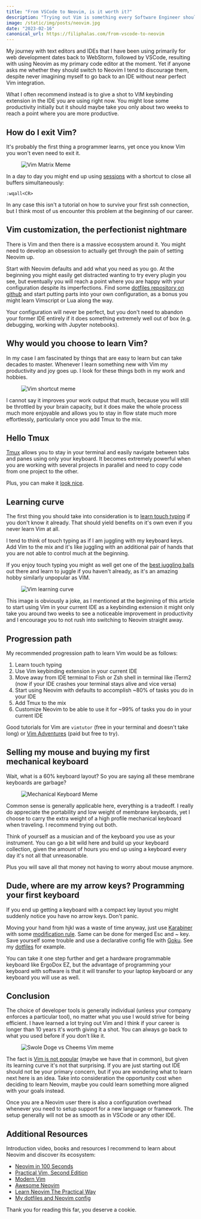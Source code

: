 ```yaml
---
title: "From VSCode to Neovim, is it worth it?"
description: "Trying out Vim is something every Software Engineer should do at some point, however when it comes to replacing your VSCode or your favorite IDE it is not that simple."
image: /static/img/posts/neovim.jpg
date: "2023-02-16"
canonical_url: https://filiphalas.com/from-vscode-to-neovim
---
```


My journey with text editors and IDEs that I have been using primarily for web development dates back to WebStorm, followed by VSCode, resulting with using Neovim as my primary code editor at the moment. Yet if anyone asks me whether they should switch to Neovim I tend to discourage them, despite never imagining myself to go back to an IDE without near perfect Vim integration.

What I often recommend instead is to give a shot to VIM keybinding extension in the IDE you are using right now. You might lose some productivity initially but it should maybe take you only about two weeks to reach a point where you are more productive.

## How do I exit Vim?

It's probably the first thing a programmer learns, yet once you know Vim you won't even need to exit it.

<figure>
  <img src="/static/img/posts/vim-neo.jpg" alt="Vim Matrix Meme">
</figure>

In a day to day you might end up using [sessions](https://github.com/tpope/vim-obsession) with a shortcut to close all buffers simultaneously:

```vim
:wqall<CR>
```

In any case this isn't a tutorial on how to survive your first ssh connection, but I think most of us encounter this problem at the beginning of our career.

## Vim customization, the perfectionist nightmare

There is Vim and then there is a massive ecosystem around it. You might need to develop an obsession to actually get through the pain of setting Neovim up.

Start with Neovim defaults and add what you need as you go. At the beginning you might easily get distracted wanting to try every plugin you see, but eventually you will reach a point where you are happy with your configuration despite its imperfections.
Find some [dotfiles repository on github](https://github.com/search?q=neovim+dotfiles) and start putting parts into your own configuration, as a bonus you might learn Vimscript or Lua along the way.

Your configuration will never be perfect, but you don't need to abandon your former IDE entirely if it does something extremely well out of box (e.g. debugging, working with Jupyter notebooks).

## Why would you choose to learn Vim?

In my case I am fascinated by things that are easy to learn but can take decades to master. Whenever I learn something new with Vim my productivity and joy goes up. I look for these things both in my work and hobbies.

<figure>
  <img src="/static/img/posts/vim-shortcut-meme.png" alt="Vim shortcut meme">
</figure>

I cannot say it improves your work output that much, because you will still be throttled by your brain capacity, but it does make the whole process much more enjoyable and allows you to stay in flow state much more effortlessly, particularly once you add Tmux to the mix.

## Hello Tmux

[Tmux](https://github.com/tmux/tmux) allows you to stay in your terminal and easily navigate between tabs and panes using only your keyboard. It becomes extremely powerful when you are working with several projects in parallel and need to copy code from one project to the other.

Plus, you can make it [look nice](https://github.com/dracula/tmux).

## Learning curve

The first thing you should take into consideration is to [learn touch typing](https://www.typing.com/) if you don't know it already. That should yield benefits on it's own even if you never learn Vim at all.

I tend to think of touch typing as if I am juggling with my keyboard keys. Add Vim to the mix and it's like juggling with an additional pair of hands that you are not able to control much at the beginning.

If you enjoy touch typing you might as well get one of the [best juggling balls](https://www.jugglequip.com/) out there and learn to juggle if you haven't already, as it's an amazing hobby similarly unpopular as VIM.

<figure>
  <img src="/static/img/posts/vim-learning-curve.png" alt="Vim learning curve">
</figure>

This image is obviously a joke, as I mentioned at the beginning of this article to start using Vim in your current IDE as a keybinding extension it might only take you around two weeks to see a noticeable improvement in productivity and I encourage you to not rush into switching to Neovim straight away.

## Progression path

My recommended progression path to learn Vim would be as follows:

1. Learn touch typing
2. Use Vim keybinding extension in your current IDE
3. Move away from IDE terminal to Fish or Zsh shell in terminal like iTerm2 (now if your IDE crashes your terminal stays alive and vice versa)
4. Start using Neovim with defaults to accomplish ~80% of tasks you do in your IDE
5. Add Tmux to the mix
6. Customize Neovim to be able to use it for ~99% of tasks you do in your current IDE

Good tutorials for Vim are `vimtutor` (free in your terminal and doesn't take long) or [Vim Adventures](https://vim-adventures.com/) (paid but free to try).

## Selling my mouse and buying my first mechanical keyboard

Wait, what is a 60% keyboard layout? So you are saying all these membrane keyboards are garbage?

<figure>
  <img src="/static/img/posts/keyboard-meme.jpg" alt="Mechanical Keyboard Meme">
</figure>

Common sense is generally applicable here, everything is a tradeoff. I really do appreciate the portability and low weight of membrane keyboards, yet I choose to carry the extra weight of a high profile mechanical keyboard when traveling. I recommend trying out both.

Think of yourself as a musician and of the keyboard you use as your instrument. You can go a bit wild here and build up your keyboard collection, given the amount of hours you end up using a keyboard every day it's not all that unreasonable.

Plus you will save all that money not having to worry about mouse anymore.

## Dude, where are my arrow keys? Programming your first keyboard

If you end up getting a keyboard with a compact key layout you might suddenly notice you have no arrow keys. Don't panic.

Moving your hand from hjkl was a waste of time anyway, just use [Karabiner](https://karabiner-elements.pqrs.org/) with some [modification rule](https://ke-complex-modifications.pqrs.org/?q=hjkl). Same can be done for merged Esc and ~ key. Save yourself some trouble and use a declarative config file with [Goku](https://github.com/yqrashawn/GokuRakuJoudo). See my [dotfiles](https://github.com/halafi/dotfiles/blob/master/config/karabiner.edn) for example.

You can take it one step further and get a hardware programmable keyboard like ErgoDox EZ, but the advantage of programming your keyboard with software is that it will transfer to your laptop keyboard or any keyboard you will use as well.

## Conclusion
The choice of developer tools is generally individual (unless your company enforces a particular tool), no matter what you use I would strive for being efficient. I have learned a lot trying out Vim and I think if your career is longer than 10 years it's worth giving it a shot. You can always go back to what you used before if you don't like it.

<figure>
  <img src="/static/img/posts/swoledoge-cheems-vim-meme.jpg" alt="Swole Doge vs Cheems Vim meme">
</figure>

The fact is [Vim is not popular](https://pypl.github.io/IDE.html) (maybe we have that in common), but given its learning curve it's not that surprising. If you are just starting out IDE should not be your primary concern, but if you are wondering what to learn next here is an idea. Take into consideration the opportunity cost when deciding to learn Neovim, maybe you could learn something more aligned with your goals instead.

Once you are a Neovim user there is also a configuration overhead whenever you need to setup support for a new language or framework. The setup generally will not be as smooth as in VSCode or any other IDE.

## Additional Resources

Introduction video, books and resources I recommend to learn about Neovim and discover its ecosystem:

- [Neovim in 100 Seconds](https://www.youtube.com/watch?v=c4OyfL5o7DU)
- [Practical Vim, Second Edition](https://pragprog.com/titles/dnvim2/practical-vim-second-edition/)
- [Modern Vim](https://pragprog.com/titles/modvim/modern-vim/)
- [Awesome Neovim](https://github.com/rockerBOO/awesome-neovim)
- [Learn Neovim The Practical Way](https://alpha2phi.medium.com/learn-neovim-the-practical-way-8818fcf4830f)
- [My dotfiles and Neovim config](https://github.com/halafi/dotfiles)

Thank you for reading this far, you deserve a cookie.